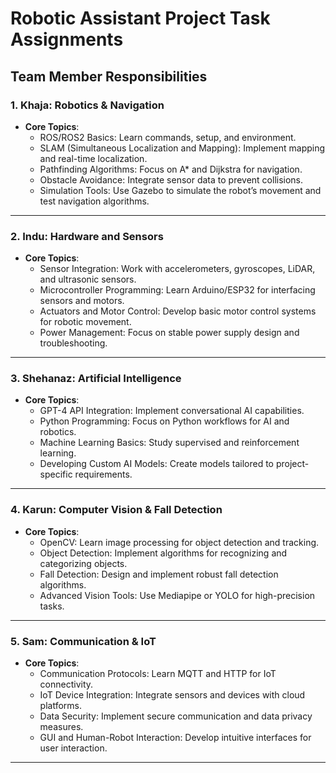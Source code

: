 # **Robotic Assistant Project Task Assignments**

## **Team Member Responsibilities**

### **1. Khaja: Robotics & Navigation**
- **Core Topics**:  
  - ROS/ROS2 Basics: Learn commands, setup, and environment.  
  - SLAM (Simultaneous Localization and Mapping): Implement mapping and real-time localization.  
  - Pathfinding Algorithms: Focus on A* and Dijkstra for navigation.  
  - Obstacle Avoidance: Integrate sensor data to prevent collisions.  
  - Simulation Tools: Use Gazebo to simulate the robot’s movement and test navigation algorithms.  

---

### **2. Indu: Hardware and Sensors**
- **Core Topics**:  
  - Sensor Integration: Work with accelerometers, gyroscopes, LiDAR, and ultrasonic sensors.  
  - Microcontroller Programming: Learn Arduino/ESP32 for interfacing sensors and motors.  
  - Actuators and Motor Control: Develop basic motor control systems for robotic movement.  
  - Power Management: Focus on stable power supply design and troubleshooting.  

---

### **3. Shehanaz: Artificial Intelligence**
- **Core Topics**:  
  - GPT-4 API Integration: Implement conversational AI capabilities.  
  - Python Programming: Focus on Python workflows for AI and robotics.  
  - Machine Learning Basics: Study supervised and reinforcement learning.  
  - Developing Custom AI Models: Create models tailored to project-specific requirements.  

---

### **4. Karun: Computer Vision & Fall Detection**
- **Core Topics**:  
  - OpenCV: Learn image processing for object detection and tracking.  
  - Object Detection: Implement algorithms for recognizing and categorizing objects.  
  - Fall Detection: Design and implement robust fall detection algorithms.  
  - Advanced Vision Tools: Use Mediapipe or YOLO for high-precision tasks.  

---

### **5. Sam: Communication & IoT**
- **Core Topics**:  
  - Communication Protocols: Learn MQTT and HTTP for IoT connectivity.  
  - IoT Device Integration: Integrate sensors and devices with cloud platforms.  
  - Data Security: Implement secure communication and data privacy measures.  
  - GUI and Human-Robot Interaction: Develop intuitive interfaces for user interaction.  

---


